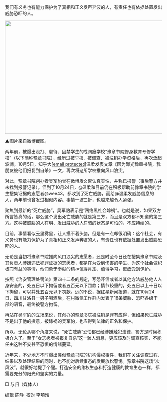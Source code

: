 <p>我们有义务也有能力保护为了真相和正义发声奔波的人，有责任也有依据处置发出威胁恐吓的人。<span id="more-8663"></span></p>
<div class="content">
<p><img src="https://www.iaders.com/wp-content/uploads/2019/11/c8784-4852856044881258573.png" width="626" height="362.0240963855422"></p>
<p>▲图片来自微博截图。</p>
<p>两年前，被爆出殴打、虐待、囚禁学生的戒网瘾学校“豫章书院修身教育专修学校”（以下简称豫章书院），经历过被举报、被调查、被注销办学资格后，再次泛起波澜。10月5日，知乎大<a href="/cdn-cgi/l/email-protection" class="__cf_email__" data-cfemail="366076">[email&#160;protected]</a>温柔发表文章《因为曝光豫章书院，我朋友被他们报复到自杀》一文，再次将这所学校推向风口浪尖。</p>
<p>对此，豫章书院创办者吴军豹曾在微博发文否认真实性，并称已报警（事后警方并未找到报警记录）。但到了10月24日，@温柔和目前仍在积极帮助前豫章书院的学生搜集证据的志愿者@wee43，都收到了死亡威胁，而给@温柔发威胁信息的人，两年前也曾发过相似内容。事情一波三折，也越来越令人紧张。</p>
<p>聚焦到最新的“死亡威胁”，吴军豹表示是“网络黑社会嫁祸”。也就是说，如果双方所言皆真的话，那么这个发出死亡威胁的就是第三方，而且是双方都不知道的第三方。这种被威胁的人在明、发出威胁的人在暗的状态是可怕的，不应持续的。</p>
<p>目前，事情看似云里雾里，让人摸不着头脑，但是有一点却很明确：这个社会，有义务也有能力保护为了真相和正义发声奔波的人，有责任也有依据处置发出威胁恐吓的人。</p>
<p>无论是当初将豫章书院推向风口浪尖的志愿者，还是时至今日还在搜集豫章书院及其负责人涉嫌违法犯罪证据的志愿者，都是在为受到伤害的学生、为这个社会做积极而有益的事情，他们勇于奉献的精神值得肯定、值得学习，更应受到保护。</p>
<p>按照《治安管理处罚法》第四十二条的规定，写恐吓信或者以其他方法威胁他人人身安全的，处五日以下拘留或者五百元以下罚款；情节较重的，处五日以上十日以下拘留，可以并处五百元以下罚款。远的不说，据红星新闻报道，就在10月24日，四川甘洛县一男子喝酒后，在村微信工作群内发表了18条威胁、恐吓各级干部的语音，最终被警方拘留。</p>
<p>再站在吴军豹的立场来说，其创办的豫章书院被注销是罪有应得，但如果死亡威胁不是出于他的授意，被嫁祸的吴军豹，也应得到法律的正名和保护。</p>
<p>所以，无论从哪个角度来说，“死亡威胁”恐怕都已经涉嫌触犯法律，警方是时候积极介入了。至于“女志愿者被报复自杀”这一骇人消息，更应该及时调查核实，不能任由这种不安甚至恐惧的情绪蔓延。</p>
<p>近年来，不少地方不时爆出类似豫章书院的机构侵权事件，我们在关注调查过程、结果以及处理结果的同时，也不能对后续事态的发展放松警惕。豫章书院这场“次风波”，就很好地提了个醒。打造安全的维权生态和打造健康的教育生态一样，都需要充分的阳光和坚实的力量。&nbsp;&nbsp;</p>
<p>□ 与归（媒体人）</p>
<p>编辑 陈静&nbsp; 校对 李项玲</p>